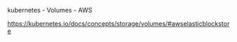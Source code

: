 kubernetes - Volumes - AWS

https://kubernetes.io/docs/concepts/storage/volumes/#awselasticblockstore